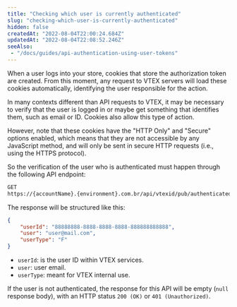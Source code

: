 ```yaml
---
title: "Checking which user is currently authenticated"
slug: "checking-which-user-is-currently-authenticated"
hidden: false
createdAt: "2022-08-04T22:00:24.684Z"
updatedAt: "2022-08-04T22:08:52.246Z"
seeAlso:
 - "/docs/guides/api-authentication-using-user-tokens"
---
```

When a user logs into your store, cookies that store the authorization token are created. From this moment, any request to VTEX servers will load these cookies automatically, identifying the user responsible for the action.

In many contexts different than API requests to VTEX, it may be necessary to verify that the user is logged in or maybe get something that identifies them, such as email or ID. Cookies also allow this type of action.

However, note that these cookies have the "HTTP Only" and "Secure" options enabled, which means that they are not accessible by any JavaScript method, and will only be sent in secure HTTP requests (i.e., using the HTTPS protocol).

So the verification of the user who is authenticated must happen through the following API endpoint:

```bash
GET
https://{accountName}.{environment}.com.br/api/vtexid/pub/authenticated/user?authToken={VtexIdclientAutCookie}
```

The response will be structured like this:

```json
{
    "userId": "88888888-8888-8888-8888-888888888888",
    "user": "user@mail.com",
    "userType": "F"
}
```

- `userId`: is the user ID within VTEX services.
- `user`: user email.
- `userType`: meant for VTEX internal use.

If the user is not authenticated, the response for this API will be empty (`null` response body), with an HTTP status `200 (OK)` or `401 (Unauthorized)`.